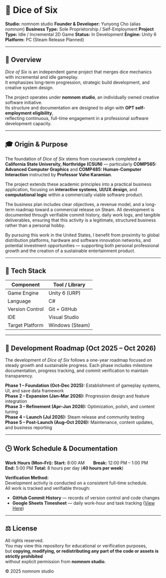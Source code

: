 # 🎲 Dice of Six

**Studio:** nomnom studio
**Founder & Developer:** Yunyong Cho (alias *nomnom*)
**Business Type:** Sole Proprietorship / Self-Employment
**Project Type:** Idle / Incremental 2D Game
**Status:** In Development
**Engine:** Unity 6
**Platform:** PC (Steam Release Planned)

---

## 🌱 Overview

*Dice of Six* is an independent game project that merges dice mechanics with incremental and idle gameplay.  
It emphasizes long-term progression, strategic build development, and creative system design.

The project operates under **nomnom studio**, an individually owned creative software initiative.  
Its structure and documentation are designed to align with **OPT self-employment eligibility**,  
reflecting continuous, full-time engagement in a professional software development capacity.

---

## 🎓 Origin & Purpose

The foundation of *Dice of Six* stems from coursework completed a 
**California State University, Northridge (CSUN)** — particularly
**COMP565: Advanced Computer Graphics** and **COMP485: Human-Computer Interaction**
instructed by **Professor Vahe Karamian**.

The project extends these academic principles into a practical business application,
focusing on **interactive systems**, **UI/UX design**, and **computational logic**
within a commercially viable software product.

The business plan includes clear objectives, a revenue model, and a long-term roadmap toward a commercial release on Steam.
All development is documented through verifiable commit history, daily work logs, and tangible deliverables,
ensuring that this activity is a legitimate, structured business rather than a personal hobby.

By pursuing this work in the United States, I benefit from proximity to global distribution platforms,
hardware and software innovation networks, and potential investment opportunities —
supporting both personal professional growth and the creation of a sustainable entertainment product.

---

## 🧰 Tech Stack

| Component | Tool / Library |
|------------|----------------|
| Game Engine | Unity 6 (URP) |
| Language | C# |
| Version Control | Git + GitHub |
| IDE | Visual Studio |
| Target Platform | Windows (Steam) |

---

## 📅 Development Roadmap (Oct 2025 – Oct 2026)

The development of *Dice of Six* follows a one-year roadmap focused on steady growth and sustainable progress.
Each phase includes milestone documentation, progress tracking, and commit verification to maintain transparency.

**Phase 1 – Foundation (Oct–Dec 2025):** Establishment of gameplay systems, UI, and save data framework  
**Phase 2 – Expansion (Jan–Mar 2026):** Progression design and feature integration  
**Phase 3 – Refinement (Apr–Jun 2026):** Optimization, polish, and content tuning  
**Phase 4 – Launch (Jul 2026):** Steam release and community testing  
**Phase 5 – Post-Launch (Aug–Oct 2026):** Maintenance, content updates, and business reporting

---

## 🕒 Work Schedule & Documentation

**Work Hours (Mon–Fri):**
**Start:** 8:00 AM  **Break:** 12:00 PM – 1:00 PM  **End:** 5:00 PM
**Total:** 8 hours per day (**40 hours per week**)

**Verification Method:**  
Development activity is conducted on a consistent full-time schedule.  
All work is tracked and verifiable through:  
- **GitHub Commit History** — records of version control and code changes  
- **Google Sheets Timesheet** — daily work-hour and task tracking ([View Here](https://docs.google.com/spreadsheets/d/1Hvmm0hGXmCE1-l4J-OVZ9XngYLFH2RbC_sbYNJmgq6w/edit?usp=sharing))  

---

## ⚖️ License

All rights reserved.  
You may view this repository for educational or verification purposes,  
but **copying, modifying, or redistributing any part of the code or assets is strictly prohibited**  
without explicit permission from **nomnom studio**.

© 2025 nomnom studio
